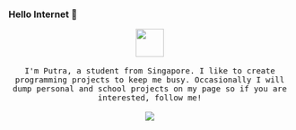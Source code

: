 ### Hello Internet 👋

<p align="center">
  <img src="https://www.adobe.com/content/dam/cc/us/en/creativecloud/design/discover/pixel-art/desktop/pixelart_P4a_438x450.gif" width="50px" height="50px">
  <br><br>
  <samp>
I'm Putra, a student from Singapore. I like to create programming projects to keep me busy. Occasionally I will dump personal and school projects on my page so if you are interested, follow me!
  </samp>
<br><br>
    <img src="https://visitor-badge.glitch.me/badge?page_id=aliffputra">
</p>

<!---
- 👋 Hi, I’m @AliffPutra
- 👀 I’m interested in ...
- 🌱 I’m currently learning ...
- 💞️ I’m looking to collaborate on ...
- 📫 How to reach me ...

AliffPutra/AliffPutra is a ✨ special ✨ repository because its `README.md` (this file) appears on your GitHub profile.
You can click the Preview link to take a look at your changes.
--->
